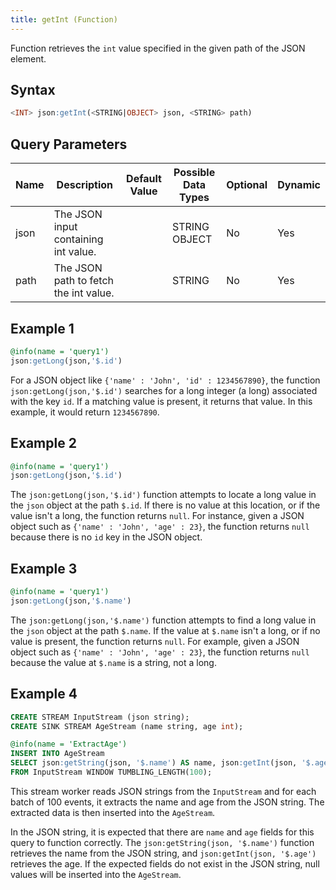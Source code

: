 ```yaml
---
title: getInt (Function)
---
```


Function retrieves the `int` value specified in the given path of the JSON element.

## Syntax

```sql
<INT> json:getInt(<STRING|OBJECT> json, <STRING> path)
```

## Query Parameters

| Name | Description      | Default Value | Possible Data Types | Optional | Dynamic |
|------|------------------|---------------|---------------------|----------|---------|
| json | The JSON input containing int value.  |             | STRING OBJECT   | No     | Yes   |
| path | The JSON path to fetch the int value. |             | STRING          | No     | Yes   |

## Example 1

```sql
@info(name = 'query1')
json:getLong(json,'$.id')
```

For a JSON object like `{'name' : 'John', 'id' : 1234567890}`, the function `json:getLong(json,'$.id')` searches for a long integer (a long) associated with the key `id`. If a matching value is present, it returns that value. In this example, it would return `1234567890`.

## Example 2

```sql
@info(name = 'query1')
json:getLong(json,'$.id')
```

The `json:getLong(json,'$.id')` function attempts to locate a long value in the `json` object at the path `$.id`. If there is no value at this location, or if the value isn't a long, the function returns `null`. For instance, given a JSON object such as `{'name' : 'John', 'age' : 23}`, the function returns `null` because there is no `id` key in the JSON object.

## Example 3

```sql
@info(name = 'query1')
json:getLong(json,'$.name')
```

The `json:getLong(json,'$.name')` function attempts to find a long value in the `json` object at the path `$.name`. If the value at `$.name` isn't a long, or if no value is present, the function returns `null`. For example, given a JSON object such as `{'name' : 'John', 'age' : 23}`, the function returns `null` because the value at `$.name` is a string, not a long.

## Example 4

```sql
CREATE STREAM InputStream (json string);
CREATE SINK STREAM AgeStream (name string, age int);

@info(name = 'ExtractAge')
INSERT INTO AgeStream
SELECT json:getString(json, '$.name') AS name, json:getInt(json, '$.age') AS age
FROM InputStream WINDOW TUMBLING_LENGTH(100);
```

This stream worker reads JSON strings from the `InputStream` and for each batch of 100 events, it extracts the name and age from the JSON string. The extracted data is then inserted into the `AgeStream`. 

In the JSON string, it is expected that there are `name` and `age` fields for this query to function correctly. The `json:getString(json, '$.name')` function retrieves the name from the JSON string, and `json:getInt(json, '$.age')` retrieves the age. If the expected fields do not exist in the JSON string, null values will be inserted into the `AgeStream`.

